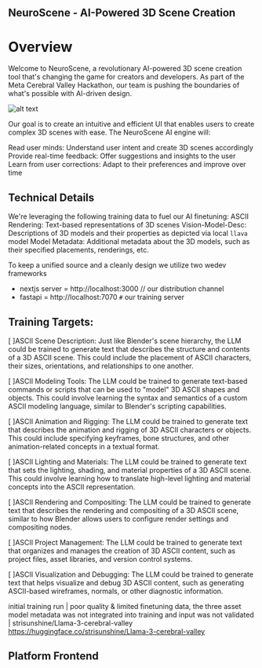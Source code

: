 ## NeuroScene - AI-Powered 3D Scene Creation

# Overview
Welcome to NeuroScene, a revolutionary AI-powered 3D scene creation tool that's changing the game for creators and developers. As part of the Meta Cerebral Valley Hackathon, our team is pushing the boundaries of what's possible with AI-driven design.

![alt text](https://file%2B.vscode-resource.vscode-cdn.net/Users/ebowwa/ascii-llama/public/GNjTh2zaYAABiaQ.jpg?version%3D1715751410836)

Our goal is to create an intuitive and efficient UI that enables users to create complex 3D scenes with ease. The NeuroScene AI engine will:

Read user minds: Understand user intent and create 3D scenes accordingly
Provide real-time feedback: Offer suggestions and insights to the user
Learn from user corrections: Adapt to their preferences and improve over time

## Technical Details
We're leveraging the following training data to fuel our AI finetuning:
ASCII Rendering: Text-based representations of 3D scenes
Vision-Model-Desc: Descriptions of 3D models and their properties as depicted via local `llava` model
Model Metadata: Additional metadata about the 3D models, such as their specified placements, renderings, etc.

To keep a unified source and a cleanly design we utilize two wedev frameworks
- nextjs server = http://localhost:3000 // our distribution channel
- fastapi = http://localhost:7070 `#` our training server

## Training Targets:

[ ]ASCII Scene Description: Just like Blender's scene hierarchy, the LLM could be trained to generate text that describes the structure and contents of a 3D ASCII scene. This could include the placement of ASCII characters, their sizes, orientations, and relationships to one another.

[ ]ASCII Modeling Tools: The LLM could be trained to generate text-based commands or scripts that can be used to "model" 3D ASCII shapes and objects. This could involve learning the syntax and semantics of a custom ASCII modeling language, similar to Blender's scripting capabilities.

[ ]ASCII Animation and Rigging: The LLM could be trained to generate text that describes the animation and rigging of 3D ASCII characters or objects. This could include specifying keyframes, bone structures, and other animation-related concepts in a textual format.

[ ]ASCII Lighting and Materials: The LLM could be trained to generate text that sets the lighting, shading, and material properties of a 3D ASCII scene. This could involve learning how to translate high-level lighting and material concepts into the ASCII representation.

[ ]ASCII Rendering and Compositing: The LLM could be trained to generate text that describes the rendering and compositing of a 3D ASCII scene, similar to how Blender allows users to configure render settings and compositing nodes.

[ ]ASCII Project Management: The LLM could be trained to generate text that organizes and manages the creation of 3D ASCII content, such as project files, asset libraries, and version control systems.

[ ]ASCII Visualization and Debugging: The LLM could be trained to generate text that helps visualize and debug 3D ASCII content, such as generating ASCII-based wireframes, normals, or other diagnostic information.


initial training run | poor quality & limited finetuning data, the three asset model metadata was not integrated into training and input was not validated | strisunshine/Llama-3-cerebral-valley https://huggingface.co/strisunshine/Llama-3-cerebral-valley

## Platform Frontend
